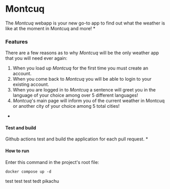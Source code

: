 # Montcuq

The *Montcuq* webapp is your new go-to app to find out what the weather is like at the moment in Montcuq and more!
*
### Features
There are a few reasons as to why *Montcuq* will be the only weather app that you will need ever again:
1. When you load up *Montcuq* for the first time you must create an account.
2. When you come back to *Montcuq* you will be able to login to your existing account.
3. When you are logged in to *Montcuq* a sentence will greet you in the language of your choice among over 5 different languages!
4. *Montcuq*'s main page will inform you of the current weather in Montcuq or another city of your choice among 5 total cities!
*
#### Test and build
Github actions test and build the application for each pull request.
*

#### How to run
Enter this command in the project's root file:
```
docker compose up -d
```
test test test tedt pikachu

